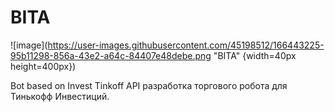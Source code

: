 # BITA
![image](https://user-images.githubusercontent.com/45198512/166443225-95b11298-856a-43e2-a64c-84407e48debe.png "BITA" {width=40px height=400px})

Bot based on Invest Tinkoff API
разработка торгового робота для Тинькофф Инвестиций. 

